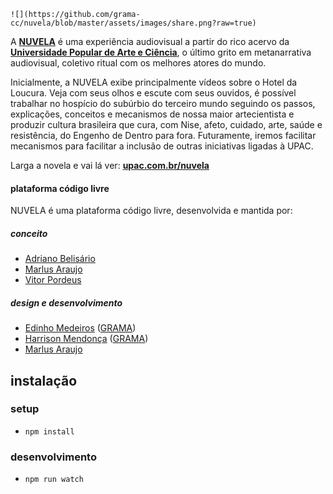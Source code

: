 	![](https://github.com/grama-cc/nuvela/blob/master/assets/images/share.png?raw=true)

A **[NUVELA](http://upac.com.br/nuvela)** é uma experiência audiovisual a partir do rico acervo da **[Universidade Popular de Arte e Ciência](http://upac.com.br?from=github-nuvela)**, o último grito em metanarrativa audiovisual, coletivo ritual com os melhores atores do mundo.

Inicialmente, a NUVELA exibe principalmente vídeos sobre o Hotel da Loucura. Veja com seus olhos e escute com seus ouvidos, é possível trabalhar no hospício do subúrbio do terceiro mundo seguindo os passos, explicações, conceitos e mecanismos de nossa maior artecientista e produzir cultura brasileira que cura, com Nise, afeto, cuidado, arte, saúde e resistência, do Engenho de Dentro para fora. Futuramente, iremos facilitar mecanismos para facilitar a inclusão de outras iniciativas ligadas à UPAC.

Larga a novela e vai lá ver: **[upac.com.br/nuvela](http://upac.com.br/nuvela)**

#### plataforma código livre

NUVELA é uma plataforma código livre, desenvolvida e mantida por:

##### conceito
- [Adriano Belisário][]
- [Marlus Araujo][]
- [Vitor Pordeus][]

##### design e desenvolvimento
- [Edinho Medeiros][] ([GRAMA][])
- [Harrison Mendonça][] ([GRAMA][])
- [Marlus Araujo][]

## instalação

### setup

* `npm install`


### desenvolvimento

* `npm run watch`



[Adriano Belisário]: https://twitter.com/belisards
[Marlus Araujo]: https://github.com/sulram
[Vitor Pordeus]: http://upac.com.br/#/blog/user/vitorpordeus/1

[Edinho Medeiros]: https://github.com/edinhoo
[Harrison Mendonça]: https://github.com/euharrison

[GRAMA]: http://grama.cc
